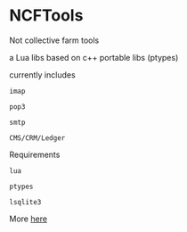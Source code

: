 NCFTools
=======

Not collective farm tools

 a Lua libs based on c++ portable libs (ptypes)

currently includes

    imap

    pop3

    smtp

    CMS/CRM/Ledger

Requirements

    lua

    ptypes

    lsqlite3
    
    
More <a href='https://chiselapp.com/user/nicodelua/repository/ttcb/home'>here</a>



